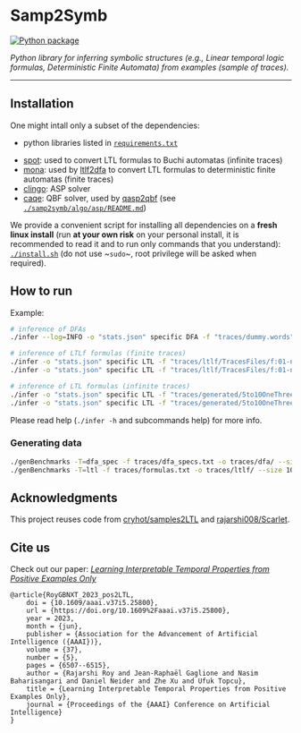 # Samp2Symb
[![Python package](https://github.com/cryhot/samp2symb/actions/workflows/pythonpackage.yaml/badge.svg)](https://github.com/cryhot/samp2symb/actions/workflows/pythonpackage.yaml)

_Python library for inferring symbolic structures (e.g., Linear temporal logic formulas, Deterministic Finite Automata) from examples (sample of traces)._

---

## Installation

One might intall only a subset of the dependencies:
- python libraries listed in [`requirements.txt`](requirements.txt)
<!-- - [Z3](https://github.com/Z3Prover/z3#python) with python bindings: SAT solver -->
- [spot](https://spot.lrde.epita.fr/install.html): used to convert LTL formulas to Buchi automatas (infinite traces)
- [mona](https://www.brics.dk/mona/): used by [ltlf2dfa](https://github.com/whitemech/LTLf2DFA) to convert LTL formulas to deterministic finite automatas (finite traces)
- [clingo](https://github.com/potassco/clingo): ASP solver
- [caqe](https://github.com/ltentrup/caqe.git): QBF solver, used by [qasp2qbf](https://github.com/potassco/qasp2qbf) (see [`./samp2symb/algo/asp/README.md`](samp2symb/algo/asp/README.md))

We provide a convenient script for installing all dependencies on a **fresh linux install** (run **at your own risk** on your personal install, it is recommended to read it and to run only commands that you understand):
[`./install.sh`](install.sh) (do not use ~`sudo`~, root privilege will be asked when required).


## How to run

Example:
```sh
# inference of DFAs
./infer --log=INFO -o "stats.json" specific DFA -f "traces/dummy.words" --dfa="dfa.dot" --dfa-new="dfa-{attempt}.dot" -n=3 --method=CE

# inference of LTLf formulas (finite traces)
./infer -o "stats.json" specific LTL -f "traces/ltlf/TracesFiles/f:01-nw:10000-ml:10-0.trace" -n=4 --method=CE
./infer -o "stats.json" specific LTL -f "traces/ltlf/TracesFiles/f:01-nw:10000-ml:10-0.trace" -n=4 --method=S-SYMB --horizon=8

# inference of LTL formulas (infinite traces)
./infer -o "stats.json" specific LTL -f "traces/generated/5to10OneThree/0020.trace" -n=4 --method=CE
./infer -o "stats.json" specific LTL -f "traces/generated/5to10OneThree/0020.trace" -n=4 --method=S-SYMB --horizon=8
```

Please read help (`./infer -h` and subcommands help) for more info.

<!-- insert help -->

### Generating data

```sh
./genBenchmarks -T=dfa_spec -f traces/dfa_specs.txt -o traces/dfa/ --size 500,0
./genBenchmarks -T=ltl -f traces/formulas.txt -o traces/ltlf/ --size 10000,0 --lengths 10
```

## Acknowledgments

This project reuses code from [cryhot/samples2LTL](https://github.com/cryhot/samples2LTL) and [rajarshi008/Scarlet](https://github.com/rajarshi008/Scarlet/).

## Cite us
Check out our paper: [_Learning Interpretable Temporal Properties from Positive Examples Only_](https://ojs.aaai.org/index.php/AAAI/article/download/25800/25572)

```
@article{RoyGBNXT_2023_pos2LTL,
	doi = {10.1609/aaai.v37i5.25800},
	url = {https://doi.org/10.1609%2Faaai.v37i5.25800},
	year = 2023,
	month = {jun},
	publisher = {Association for the Advancement of Artificial Intelligence ({AAAI})},
	volume = {37},
	number = {5},
	pages = {6507--6515},
	author = {Rajarshi Roy and Jean-Raphaël Gaglione and Nasim Baharisangari and Daniel Neider and Zhe Xu and Ufuk Topcu},
	title = {Learning Interpretable Temporal Properties from Positive Examples Only},
	journal = {Proceedings of the {AAAI} Conference on Artificial Intelligence}
}
```